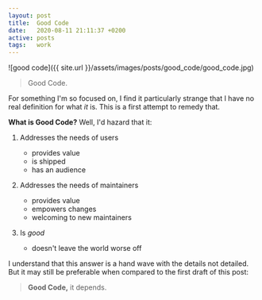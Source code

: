 ```yaml
---
layout: post
title:  Good Code
date:   2020-08-11 21:11:37 +0200
active: posts
tags:   work
---
```


![good code]({{ site.url }}/assets/images/posts/good_code/good_code.jpg)

> Good Code.

For something I'm so focused on, I find it particularly strange that I have no
real definition for what _it_ is. This is a first attempt to remedy that.

**What is Good Code?** Well, I'd hazard that it:

1. Addresses the needs of users
   - provides value
   - is shipped
   - has an audience

1. Addresses the needs of maintainers
   - provides value
   - empowers changes
   - welcoming to new maintainers

1. Is _good_
   - doesn't leave the world worse off

I understand that this answer is a hand wave with the details not
detailed. But it may still be preferable when compared to the first draft of
this post:

> **Good Code,** it depends.
